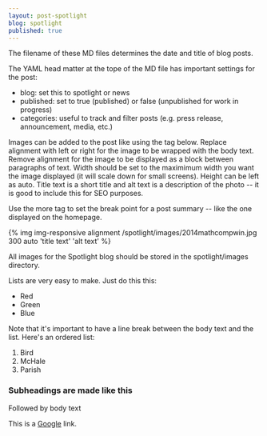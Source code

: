 ```yaml
---
layout: post-spotlight
blog: spotlight
published: true
---
```


The filename of these MD files determines the date and title of blog posts. 

The YAML head matter at the tope of the MD file has important settings for the post:

* blog: set this to spotlight or news
* published: set to true (published) or false (unpublished for work in progress)
* categories: useful to track and filter posts (e.g. press release, announcement, media, etc.)

Images can be added to the post like using the tag below. Replace alignment with left or right for the image to be wrapped with the body text. Remove alignment for the image to be displayed as a block between paragraphs of text. Width should be set to the maximimum width you want the image displayed (it will scale down for small screens). Height can be left as auto. Title text is a short title and alt text is a description of the photo -- it is good to include this for SEO purposes. 

<!--more-->

Use the more tag to set the break point for a post summary -- like the one displayed on the homepage.  

{% img img-responsive alignment /spotlight/images/2014mathcompwin.jpg 300 auto 'title text' 'alt text' %}

All images for the Spotlight blog should be stored in the spotlight/images directory.

Lists are very easy to make. Just do this this:

* Red
* Green
* Blue

Note that it's important to have a line break between the body text and the list. Here's an ordered list:

1. Bird
2. McHale
3. Parish

### Subheadings are made like this
Followed by body text

This is a [Google](google.com "Title?") link. 
